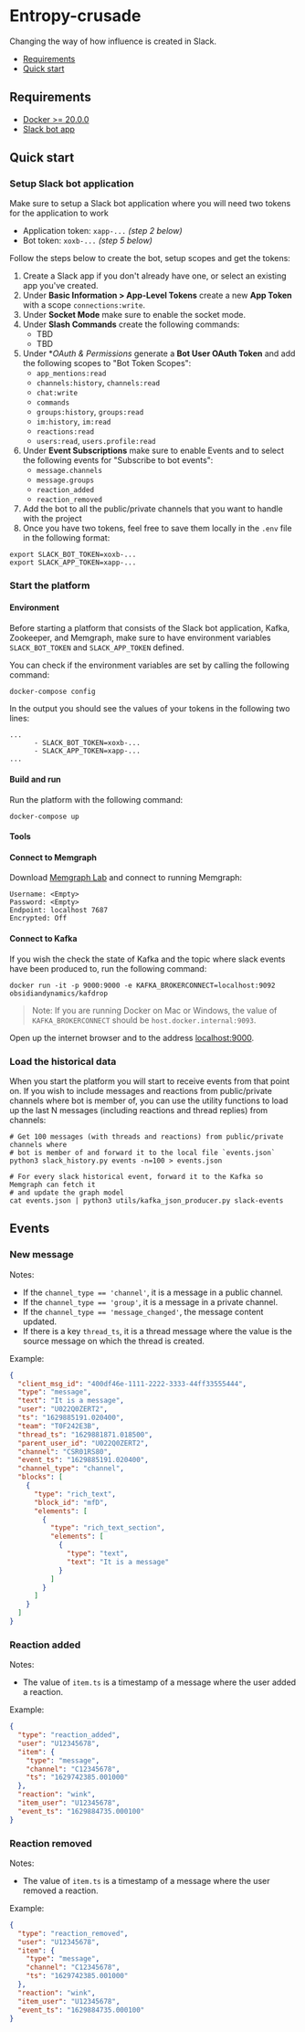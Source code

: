 # Entropy-crusade

Changing the way of how influence is created in Slack.

* [Requirements](#requirements)
* [Quick start](#quick-start)

## Requirements

* [Docker >= 20.0.0](https://docs.docker.com/get-docker/)
* [Slack bot app](https://slack.com/intl/en-hr/help/articles/115005265703-Create-a-bot-for-your-workspace)

## Quick start

### Setup Slack bot application

Make sure to setup a Slack bot application where you will need 
two tokens for the application to work

* Application token: `xapp-...` _(step 2 below)_
* Bot token: `xoxb-...` _(step 5 below)_

Follow the steps below to create the bot, setup scopes and get the tokens:

1. Create a Slack app if you don't already have one, or select 
   an existing app you've created.
2. Under **Basic Information > App-Level Tokens** create a new **App Token**
   with a scope `connections:write`.
3. Under **Socket Mode** make sure to enable the socket mode.
4. Under **Slash Commands** create the following commands:
    * TBD
    * TBD
5. Under **OAuth & Permissions* generate a **Bot User OAuth Token** and add the
   following scopes to "Bot Token Scopes":
    * `app_mentions:read`
    * `channels:history`, `channels:read`
    * `chat:write`
    * `commands`
    * `groups:history`, `groups:read`
    * `im:history`, `im:read`
    * `reactions:read`
    * `users:read`, `users.profile:read`
6. Under **Event Subscriptions** make sure to enable Events and to select the
   following events for "Subscribe to bot events":
   * `message.channels`
   * `message.groups`
   * `reaction_added`
   * `reaction_removed`
7. Add the bot to all the public/private channels that you want to handle with
   the project
8. Once you have two tokens, feel free to save them locally in the `.env` file
   in the following format:
   
```
export SLACK_BOT_TOKEN=xoxb-...
export SLACK_APP_TOKEN=xapp-...
```

### Start the platform

#### Environment

Before starting a platform that consists of the Slack bot application, Kafka,
Zookeeper, and Memgraph, make sure to have environment variables `SLACK_BOT_TOKEN`
and `SLACK_APP_TOKEN` defined.

You can check if the environment variables are set by calling the following command:

```bash
docker-compose config
```

In the output you should see the values of your tokens in the following two lines:

```
...
      - SLACK_BOT_TOKEN=xoxb-...
      - SLACK_APP_TOKEN=xapp-...
...
```

#### Build and run

Run the platform with the following command:

```
docker-compose up
```

#### Tools

#### Connect to Memgraph

Download [Memgraph Lab](https://memgraph.com/download) and connect to running Memgraph:

```
Username: <Empty>
Password: <Empty>
Endpoint: localhost 7687
Encrypted: Off
``` 

#### Connect to Kafka

If you wish the check the state of Kafka and the topic where slack events have been
produced to, run the following command:

```
docker run -it -p 9000:9000 -e KAFKA_BROKERCONNECT=localhost:9092 obsidiandynamics/kafdrop
```

> Note: If you are running Docker on Mac or Windows, the value of `KAFKA_BROKERCONNECT`
> should be `host.docker.internal:9093`.

Open up the internet browser and to the address [localhost:9000](http://localhost:9000).


### Load the historical data

When you start the platform you will start to receive events from that point on.
If you wish to include messages and reactions from public/private channels where
bot is member of, you can use the utility functions to load up the last N messages
(including reactions and thread replies) from channels:

```
# Get 100 messages (with threads and reactions) from public/private channels where
# bot is member of and forward it to the local file `events.json`
python3 slack_history.py events -n=100 > events.json

# For every slack historical event, forward it to the Kafka so Memgraph can fetch it
# and update the graph model
cat events.json | python3 utils/kafka_json_producer.py slack-events
```

## Events

### New message

Notes:

* If the `channel_type == 'channel'`, it is a message in a public channel.
* If the `channel_type == 'group'`, it is a message in a private channel.
* If the `channel_type == 'message_changed'`, the message content updated.
* If there is a key `thread_ts`, it is a thread message where the value is
  the source message on which the thread is created.

Example:

```json
{
  "client_msg_id": "400df46e-1111-2222-3333-44ff33555444",
  "type": "message",
  "text": "It is a message",
  "user": "U022Q0ZERT2",
  "ts": "1629885191.020400",
  "team": "T0F242E3B",
  "thread_ts": "1629881871.018500",
  "parent_user_id": "U022Q0ZERT2",
  "channel": "CSR01RS80",
  "event_ts": "1629885191.020400",
  "channel_type": "channel",
  "blocks": [
    {
      "type": "rich_text",
      "block_id": "mfD",
      "elements": [
        {
          "type": "rich_text_section",
          "elements": [
            {
              "type": "text",
              "text": "It is a message"
            }
          ]
        }
      ]
    }
  ]
}
```

### Reaction added

Notes:

* The value of `item.ts` is a timestamp of a message where the user
  added a reaction.

Example:

```json
{
  "type": "reaction_added",
  "user": "U12345678",
  "item": {
    "type": "message",
    "channel": "C12345678",
    "ts": "1629742385.001000"
  },
  "reaction": "wink",
  "item_user": "U12345678",
  "event_ts": "1629884735.000100"
}
```

### Reaction removed

Notes:

* The value of `item.ts` is a timestamp of a message where the user
  removed a reaction.

Example:

```json
{
  "type": "reaction_removed",
  "user": "U12345678",
  "item": {
    "type": "message",
    "channel": "C12345678",
    "ts": "1629742385.001000"
  },
  "reaction": "wink",
  "item_user": "U12345678",
  "event_ts": "1629884735.000100"
}
```
